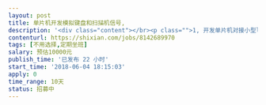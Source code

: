 ```yaml
---                
layout: post       
title: 单片机开发模拟键盘和扫描机信号,           
description: '<div class="content"></br><p class="">1, 开发单片机对接小型linux电脑，能通过单片机转发键盘和扫描信号给linux电脑，能抓取到linux电脑发送给打印机的数据并回传</br><br/>2, 要求懂硬件单片机开发，懂linux系统，懂硬件设备驱动开发</br><br/>3,费用可以再面谈商量</p></br></div>'     
contenturl: https://shixian.com/jobs/8142689970      
tags: [不用选择,定期坐班]            
salary: 预估10000元          
publish_time: '已发布 22 小时'         
start_time: '2018-06-04 18:15:03'           
apply: 0                   
time_range: 10天              
status: 招募中                  
---                 
```

